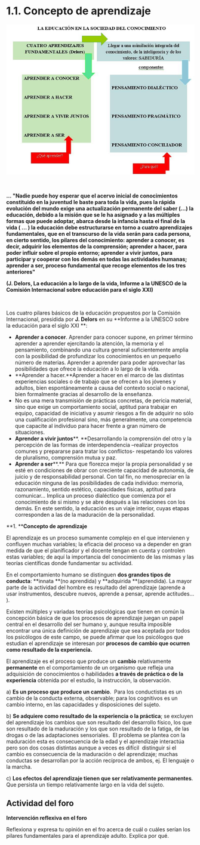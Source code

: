 
# 1.1. Concepto de aprendizaje


![](img/Esquema.JPG)

 

**... "Nadie puede hoy esperar que el acervo inicial de conocimientos constituido en la juventud le baste para toda la vida, pues la rápida evolución del mundo exige una actualización permanente del saber (…) la educación, debido a la misión que se le ha asignado y a las múltiples formas que puede adoptar, abarca desde la infancia hasta el final de la vida ( ... ) la educación debe estructurarse en torno a **cuatro aprendizajes fundamentales**, que en el transcurso de la vida serán para cada persona, en cierto sentido, los pilares del conocimiento: **aprender a conocer**, es decir, adquirir los elementos de la comprensión; **aprender a hacer**, para poder influir sobre el propio entorno; **aprender a vivir juntos**, para participar y cooperar con los demás en todas las actividades humanas; **aprender a ser**, proceso fundamental que recoge elementos de los tres anteriores"**

**(J. Delors, La educación a lo largo de la vida, Informe a la UNESCO de la Comisión Internacional sobre educación para el siglo XXI)**

 

Los cuatro pilares básicos de la educación propuestos por la Comisión Internacional, presidida por **J. Delors** en su **Informe a la UNESCO sobre la educación para el siglo XXI **:

- **Aprender a conocer**. Aprender para conocer supone, en primer término aprender a aprender ejercitando la atención, la memoria y el pensamiento, combinando una cultura general suficientemente amplia con la posibilidad de profundizar los conocimientos en un pequeño número de materias. Aprender a aprender para poder aprovechar las posibilidades que ofrece la educación a lo largo de la vida.
- **Aprender a hacer.**Aprender a hacer en el marco de las distintas experiencias sociales o de trabajo que se ofrecen a los jóvenes y adultos, bien espontáneamente a causa del contexto social o nacional, bien formalmente gracias al desarrollo de la enseñanza.
- No es una mera transmisión de prácticas concretas, de pericia material, sino que exige un comportamiento social, aptitud para trabajar en equipo, capacidad de iniciativa y asumir riesgos a fin de adquirir no sólo una cualificación profesional sino, más generalmente, una competencia que capacite al individuo para hacer frente a gran número de situaciones.
- **Aprender a vivir juntos****. **Desarrollando la comprensión del otro y la percepción de las formas de interdependencia –realizar proyectos comunes y prepararse para tratar los conflictos- respetando los valores de pluralismo, comprensión mutua y paz.
- **Aprender a ser****.** Para que florezca mejor la propia personalidad y se esté en condiciones de obrar con creciente capacidad de autonomía, de juicio y de responsabilidad personal. Con tal fin, no menospreciar en la educación ninguna de las posibilidades de cada individuo: memoria, razonamiento, sentido estético, capacidades físicas, aptitud para comunicar... Implica un proceso dialéctico que comienza por el conocimiento de si mismo y se abre después a las relaciones con los demás. En este sentido, la educación es un viaje interior, cuyas etapas corresponden a las de la maduración de la personalidad.

**1. ****Concepto de aprendizaje**

El aprendizaje es un proceso sumamente complejo en el que intervienen y confluyen muchas variables; la eficacia del proceso va a depender en gran medida de que el planificador y el docente tengan en cuenta y controlen estas variables; de aquí la importancia del conocimiento de las mismas y las teorías científicas donde fundamentar su actividad.

En el comportamiento humano se distinguen **dos grandes tipos de conducta**: **innata **(no aprendida) y **adquirida **(aprendida). La mayor parte de la actividad del hombre es resultado del aprendizaje (aprende a usar instrumentos, descubre nuevos, aprende a pensar, aprende actitudes... ).

Existen múltiples y variadas teorías psicológicas que tienen en común la concepción básica de que los procesos de aprendizaje juegan un papel central en el desarrollo del ser humano y, aunque resulta imposible encontrar una única definición de aprendizaje que sea aceptada por todos los psicólogos de este campo, se puede afirmar que los psicólogos que estudian el aprendizaje se interesan por **procesos de cambio que ocurren como resultado de la experiencia.**

El aprendizaje es el proceso que produce un **cambio** relativamente **permanente** en el comportamiento de un organismo que refleja una adquisición de conocimientos o habilidades **a través de práctica o de la experiencia** obtenida por el estudio, la instrucción, la observación.

a) **Es un proceso que produce un cambio**.  Para los conductistas es un cambio de la conducta externa, observable; para los cognitivos es un cambio interno, en las capacidades y disposiciones del sujeto.

b) **Se adquiere como resultado de la experiencia o la práctica**; se excluyen del aprendizaje los cambios que son resultado del desarrollo físico, los que son resultado de la maduración y los que son resultado de la fatiga, de las drogas o de las adaptaciones sensoriales.  El problema se plantea con la maduración esta es consecuencia de la edad y el aprendizaje interactúa pero son dos cosas distintas aunque a veces es difícil  distinguir si el cambio es consecuencia de la maduración o del aprendizaje; muchas conductas se desarrollan por la acción recíproca de ambos, ej. El lenguaje o la marcha.

c) **Los efectos del aprendizaje tienen que ser relativamente permanentes**. Que persista un tiempo relativamente largo en la vida del sujeto.

## Actividad del foro

**Intervención reflexiva en el foro**

Reflexiona y expresa tu opinión en el fro acerca de cuál o cuáles serían los pilares fundamentales para el aprendizaje adulto. Explica por qué.
